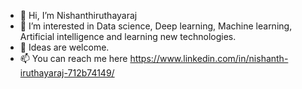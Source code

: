 - 👋 Hi, I’m Nishanthiruthayaraj
- 👀 I’m interested in Data science, Deep learning, Machine learning, Artificial intelligence and learning new technologies.
- 🧠 Ideas are welcome.
- 📫 You can reach me here https://www.linkedin.com/in/nishanth-iruthayaraj-712b74149/

<!---
Nishanthiruthayaraj/Nishanthiruthayaraj is a ✨ special ✨ repository because its `README.md` (this file) appears on your GitHub profile.
You can click the Preview link to take a look at your changes.
--->
